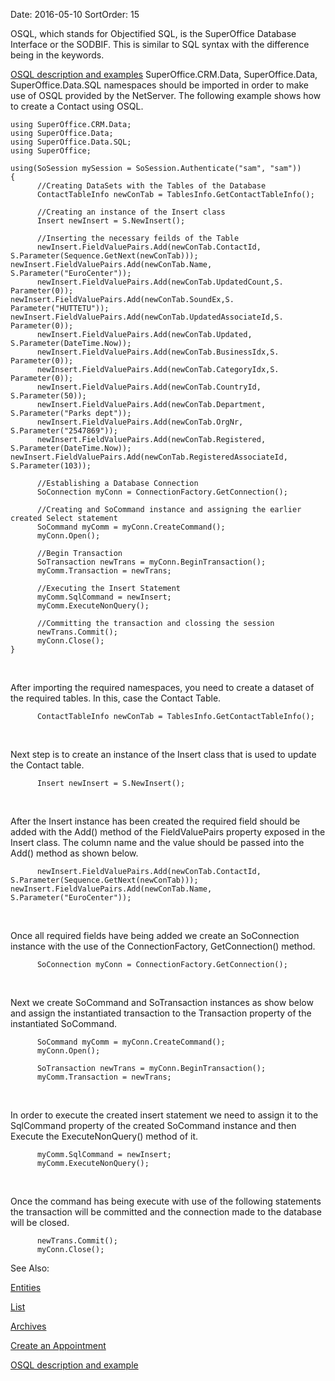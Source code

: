 Date: 2016-05-10
SortOrder: 15

OSQL, which stands for Objectified SQL, is the SuperOffice Database Interface or the SODBIF. This is similar to SQL syntax with the difference being in the keywords.

[OSQL description and examples](../../../Developer's%20Guide/OSQL/OSQL.htm)
SuperOffice.CRM.Data, SuperOffice.Data, SuperOffice.Data.SQL namespaces should be imported in order to make use of OSQL provided by the NetServer. The following example shows how to create a Contact using OSQL.

```
using SuperOffice.CRM.Data;
using SuperOffice.Data;
using SuperOffice.Data.SQL;
using SuperOffice;
 
using(SoSession mySession = SoSession.Authenticate("sam", "sam"))
{
      //Creating DataSets with the Tables of the Database
      ContactTableInfo newConTab = TablesInfo.GetContactTableInfo();
                                       
      //Creating an instance of the Insert class
      Insert newInsert = S.NewInsert();
                   
      //Inserting the necessary feilds of the Table
      newInsert.FieldValuePairs.Add(newConTab.ContactId, S.Parameter(Sequence.GetNext(newConTab)));                                   newInsert.FieldValuePairs.Add(newConTab.Name, S.Parameter("EuroCenter"));
      newInsert.FieldValuePairs.Add(newConTab.UpdatedCount,S.
Parameter(0));                                                               newInsert.FieldValuePairs.Add(newConTab.SoundEx,S. Parameter("HUTTETU"));                                                        newInsert.FieldValuePairs.Add(newConTab.UpdatedAssociateId,S. Parameter(0));
      newInsert.FieldValuePairs.Add(newConTab.Updated, S.Parameter(DateTime.Now));
      newInsert.FieldValuePairs.Add(newConTab.BusinessIdx,S. Parameter(0));
      newInsert.FieldValuePairs.Add(newConTab.CategoryIdx,S. Parameter(0));
      newInsert.FieldValuePairs.Add(newConTab.CountryId,  S.Parameter(50));
      newInsert.FieldValuePairs.Add(newConTab.Department,  S.Parameter("Parks dept"));
      newInsert.FieldValuePairs.Add(newConTab.OrgNr,  S.Parameter("2547869"));
      newInsert.FieldValuePairs.Add(newConTab.Registered,  S.Parameter(DateTime.Now));                                                       newInsert.FieldValuePairs.Add(newConTab.RegisteredAssociateId, S.Parameter(103));
                                      
      //Establishing a Database Connection
      SoConnection myConn = ConnectionFactory.GetConnection();
 
      //Creating and SoCommand instance and assigning the earlier created Select statement
      SoCommand myComm = myConn.CreateCommand();
      myConn.Open();
                   
      //Begin Transaction
      SoTransaction newTrans = myConn.BeginTransaction();
      myComm.Transaction = newTrans;
 
      //Executing the Insert Statement
      myComm.SqlCommand = newInsert;
      myComm.ExecuteNonQuery();
 
      //Committing the transaction and clossing the session
      newTrans.Commit();
      myConn.Close();
}
```

 

After importing the required namespaces, you need to create a dataset of the required tables. In this, case the Contact Table.

```
      ContactTableInfo newConTab = TablesInfo.GetContactTableInfo();
```

 

Next step is to create an instance of the Insert class that is used to update the Contact table.

```
      Insert newInsert = S.NewInsert();
```

 

After the Insert instance has been created the required field should be added with the Add() method of the FieldValuePairs property exposed in the Insert class. The column name and the value should be passed into the Add() method as shown below.

```
      newInsert.FieldValuePairs.Add(newConTab.ContactId,               S.Parameter(Sequence.GetNext(newConTab)));                       newInsert.FieldValuePairs.Add(newConTab.Name, S.Parameter("EuroCenter"));
```

 

Once all required fields have being added we create an SoConnection instance with the use of the ConnectionFactory, GetConnection() method.

```
      SoConnection myConn = ConnectionFactory.GetConnection();
```

 

Next we create SoCommand and SoTransaction instances as show below and assign the instantiated transaction to the Transaction property of the instantiated SoCommand.

```
      SoCommand myComm = myConn.CreateCommand();
      myConn.Open();
                    
      SoTransaction newTrans = myConn.BeginTransaction();
      myComm.Transaction = newTrans;
```

 

In order to execute the created insert statement we need to assign it to the SqlCommand property of the created SoCommand instance and then Execute the ExecuteNonQuery() method of it.

```
      myComm.SqlCommand = newInsert;
      myComm.ExecuteNonQuery();
```

 

Once the command has being execute with use of the following statements the transaction will be committed and the connection made to the database will be closed.

```
      newTrans.Commit();
      myConn.Close();
```

See Also:

[Entities](../../../Developer's%20Guide/Entities/Entities.htm)

[List](../../../Developer's%20Guide/Lists/Lists.htm)

[Archives](../../../Developer's%20Guide/Archives/Archives.htm)

[Create an Appointment](../Create%20a%20New%20Appointment/Create%20a%20New%20Appointment.htm)

[OSQL description and example](../../../Developer's%20Guide/OSQL/OSQL.htm)
